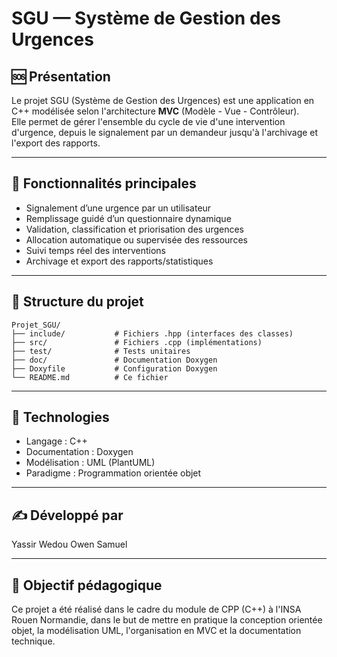 # SGU — Système de Gestion des Urgences

## 🆘 Présentation

Le projet SGU (Système de Gestion des Urgences) est une application en C++ modélisée selon l'architecture **MVC** (Modèle - Vue - Contrôleur).  
Elle permet de gérer l'ensemble du cycle de vie d'une intervention d'urgence, depuis le signalement par un demandeur jusqu'à l'archivage et l'export des rapports.

---

## 🔧 Fonctionnalités principales

- Signalement d’une urgence par un utilisateur
- Remplissage guidé d’un questionnaire dynamique
- Validation, classification et priorisation des urgences
- Allocation automatique ou supervisée des ressources
- Suivi temps réel des interventions
- Archivage et export des rapports/statistiques

---

## 📁 Structure du projet

```
Projet_SGU/
├── include/           # Fichiers .hpp (interfaces des classes)
├── src/               # Fichiers .cpp (implémentations)
├── test/              # Tests unitaires
├── doc/               # Documentation Doxygen
├── Doxyfile           # Configuration Doxygen
└── README.md          # Ce fichier
```

---

## 📌 Technologies

- Langage : C++
- Documentation : Doxygen
- Modélisation : UML (PlantUML)
- Paradigme : Programmation orientée objet

---

## ✍️ Développé par

Yassir
Wedou
Owen
Samuel

---

## 🚀 Objectif pédagogique

Ce projet a été réalisé dans le cadre du module de CPP (C++) à l'INSA Rouen Normandie, dans le but de mettre en pratique la conception orientée objet, la modélisation UML, l'organisation en MVC et la documentation technique.
